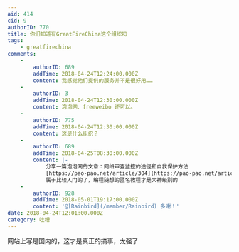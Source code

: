```yaml
---
aid: 414
cid: 9
authorID: 770
title: 你们知道有GreatFireChina这个组织吗
tags:
    - greatfirechina
comments:
    -
        authorID: 689
        addTime: 2018-04-24T12:24:00.000Z
        content: 我感觉他们提供的服务并不是很好用……
    -
        authorID: 3
        addTime: 2018-04-24T12:30:00.000Z
        content: 泡泡网、freeweibo 还可以。
    -
        authorID: 775
        addTime: 2018-04-24T12:30:00.000Z
        content: 这是什么组织？
    -
        authorID: 689
        addTime: 2018-04-25T08:30:00.000Z
        content: |-
            分享一篇泡泡网的文章：网络审查监控的途径和自我保护方法  
            [https://pao-pao.net/article/304](https://pao-pao.net/article/304)  
            属于比较入门的了，编程随想的匿名教程才是大神级别的
    -
        authorID: 928
        addTime: 2018-05-01T19:17:00.000Z
        content: '@[Rainbird](/member/Rainbird) 多谢！'
date: 2018-04-24T12:01:00.000Z
category: 吐槽
---
```


网站上写是国内的，这才是真正的搞事，太强了

